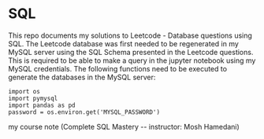 # SQL

This repo documents my solutions to Leetcode - Database questions using SQL. The Leetcode database was first needed to be regenerated in my MySQL server using the SQL Schema presented in the Leetcode questions. This is required to be able to make a query in the jupyter notebook using my MySQL credentials. The following functions need to be executed to generate the databases in the MySQL server:

    import os
    import pymysql
    import pandas as pd
    password = os.environ.get('MYSQL_PASSWORD')

my course note (Complete SQL Mastery -- instructor: Mosh Hamedani)
